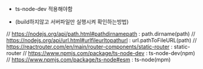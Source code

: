 * ts-node-dev 적용해야함
- (build하지않고 서버파일만 실행시켜 확인하는방법)

// https://nodejs.org/api/path.html#pathdirnamepath : path.dirname(path)
// https://nodejs.org/api/url.html#urlfileurltopathurl : url.pathToFileURL(path)
// https://reactrouter.com/en/main/router-components/static-router : static-router
// https://www.npmjs.com/package/ts-node-dev : ts-node-dev(npm)
// https://www.npmjs.com/package/ts-node#esm : ts-node(mpm)